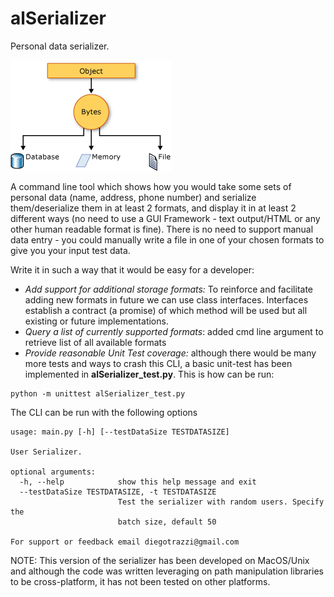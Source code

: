 # alSerializer
Personal data serializer.

![](data/serialization.gif)

A command line tool which shows how you would take some sets of personal data (name, address, phone number) and serialize them/deserialize them in at least 2 formats, and display it in at least 2 different ways (no need to use a GUI Framework - text output/HTML or any other human readable format is  fine).  There is no need to support manual data entry - you could manually write a file in one of your chosen formats to give you your input test data.

Write it in such a way that it would be easy for a developer:

* *Add support for additional storage formats:* To reinforce and facilitate adding new formats in future we can use class interfaces. Interfaces establish a contract (a promise) of which method will be used but all existing or future implementations.
* *Query a list of currently supported formats*: added cmd line argument to retrieve list of all available formats
* *Provide reasonable Unit Test coverage:* although there would be many more tests and ways to crash this CLI, a basic unit-test has been implemented in **alSerializer_test.py**. This is how can be run:
```
python -m unittest alSerializer_test.py
```
The CLI can be run with the following options

```
usage: main.py [-h] [--testDataSize TESTDATASIZE]

User Serializer.

optional arguments:
  -h, --help            show this help message and exit
  --testDataSize TESTDATASIZE, -t TESTDATASIZE
                        Test the serializer with random users. Specify the
                        batch size, default 50

For support or feedback email diegotrazzi@gmail.com
```

NOTE: This version of the serializer has been developed on MacOS/Unix and although the code was written leveraging on path manipulation libraries to be cross-platform, it has not been tested on other platforms.



